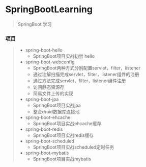 # SpringBootLearning
> SpringBoot 学习
### 项目
> * spring-boot-hello 
>   * SpringBoot项目实战初尝 hello
> * spring-boot-webconfig 
>   * SpringBoot两种方式分别配置servlet，filter，listener
>   * 通过注解扫描完成servlet，filter，listener组件的注册
>   * 通过方法完成servlet，filter，listener组件注册
>   * 访问静态资源存
>   * 简易文件上传的实现
> * spring-boot-jpa 
>   * SpringBoot项目实战jpa
>   * 整合druid数据库连接池
> * spring-boot-ehcache
>   * SpringBoot项目实战ehcache缓存
> * spring-boot-redis
>   * SpringBoot项目实战redis缓存
> * spring-boot-scheduled
>   * SpringBoot项目实战scheduled定时任务
> * spring-boot-mybatis 
>   * SpringBoot项目实战mybatis



